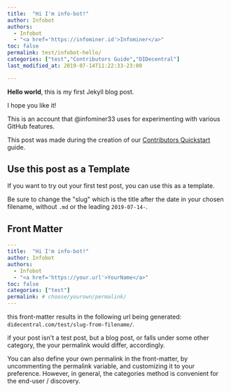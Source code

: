 ```yaml
---
title:  "Hi I'm info-bot!"
author: Infobot
authors:
  - Infobot
  - "<a href='https://infominer.id'>Infominer</a>"
toc: false
permalink: test/infobot-hello/
categories: ["test","Contributors Guide","DIDecentral"]
last_modified_at: 2019-07-14T11:22:33-23:00

---
```



**Hello world**, this is my first Jekyll blog post.

I hope you like it!

This is an account that @infominer33 uses for experimenting with various GitHub features.

This post was made during the creation of our [Contributors Quickstart](/contributors-quickstart/) guide.


## Use this post as a Template

If you want to try out your first test post, you can use this as a template.

Be sure to change the "slug" which is the title after the date in your chosen filename, without `.md` or the leading `2019-07-14-`.


## Front Matter 

```yaml
---
title:  "Hi I'm info-bot!"
author: Infobot
authors:
  - Infobot
  - "<a href='https://your.url'>YourName</a>"
toc: false
categories: ["test"]
permalink: # choose/yourown/permalink/
---
```

this front-matter results in the following url being generated: `didecentral.com/test/slug-from-filename/`.

if your post isn't a test post, but a blog post, or falls under some other category, the your permalink would differ, accordingly.

You can also define your own permalink in the front-matter, by uncommenting the permalink variable, and customizing it to your preference. However, in general, the categories method is convenient for the end-user / discovery.